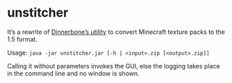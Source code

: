 unstitcher
==========

It’s a rewrite of [Dinnerbone’s utility](https://twitter.com/Dinnerbone/statuses/281796115647561728) to convert Minecraft texture packs to the 1.5 format.

Usage: `java -jar unstitcher.jar [-h | <input>.zip [<output>.zip]]`

Calling it without parameters invokes the GUI, else the logging takes place in the command line and no window is shown.
